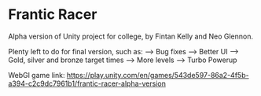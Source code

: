# Frantic Racer
Alpha version of Unity project for college, by Fintan Kelly and Neo Glennon.

Plenty left to do for final version, such as:
--> Bug fixes
--> Better UI
--> Gold, silver and bronze target times
--> More levels
--> Turbo Powerup

WebGl game link:
https://play.unity.com/en/games/543de597-86a2-4f5b-a394-c2c9dc7961b1/frantic-racer-alpha-version